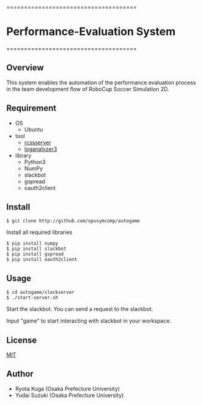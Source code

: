 =====================================

#  __Performance-Evaluation System__

=====================================

## Overview
This system enables the automation of the performance evaluation process in the team development flow of RoboCup Soccer Simulation 2D.

## Requirement
- OS
  - Ubuntu
- tool
  - [rcssserver](https://github.com/rcsoccersim/rcssserver)
  - [loganalyzer3](https://github.com/opusymcomp/loganalyzer3)
- library
  - Python3
  - NumPy
  - slackbot
  - gspread
  - oauth2client

## Install
```
$ git clone http://github.com/opusymcomp/autogame
```
Install all required libraries
```
$ pip install numpy
$ pip install slackbot
$ pip install gspread
$ pip install oauth2client
```
## Usage
```
$ cd autogame/slackserver
$ ./start-server.sh
```
Start the slackbot.
You can send a request to the slackbot.

Input "game" to start interacting with slackbot in your workspace.

## License
[MIT](https://github.com/opusymcomp/autogame/blob/master/LICENSE)

## Author
- Ryota Kuga (Osaka Prefecture University)
- Yudai Suzuki (Osaka Prefecture University)
